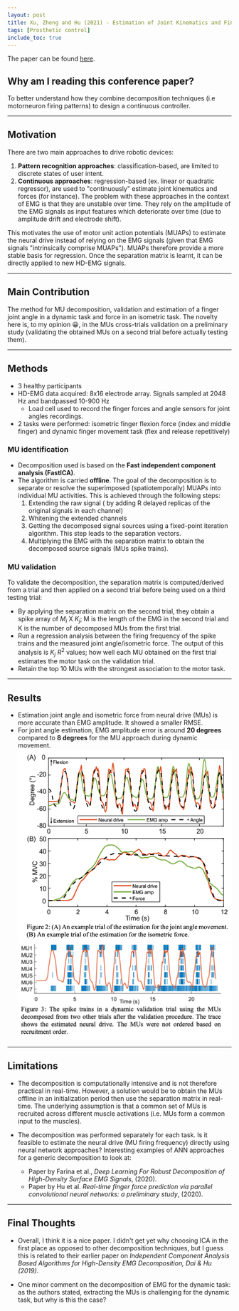 ```yaml
---
layout: post
title: Xu, Zheng and Hu (2021) - Estimation of Joint Kinematics and Fingertip Forces using Motorneuron Firing Activities. A Preliminary Report 
tags: [Prosthetic control]
include_toc: true
---
```

The paper can be found [here](https://ieeexplore.ieee.org/document/9441433).


## Why am I reading this conference paper?
To better understand how they combine decomposition techniques (i.e motorneuron firing patterns) to design a continuous controller.

---
## Motivation
There are two main approaches to drive robotic devices: 
1. **Pattern recognition approaches**: classification-based, are limited to discrete states of user intent.
2. **Continuous approaches**: regression-based (ex. linear or quadratic regressor), are used to "continuously" estimate joint kinematics and forces (for instance). The problem with these approaches in the context of EMG is that they are unstable over time. They rely on the amplitude of the EMG signals as input features which deteriorate over time (due to amplitude drift and electrode shift).

This motivates the use of motor unit action potentials (MUAPs) to estimate the neural drive instead of relying on the EMG signals (given that EMG signals "intrinsically comprise MUAPs"). MUAPs therefore provide a more stable basis for regression. Once the separation matrix is learnt, it can be directly applied to new HD-EMG signals.

---
## Main Contribution
The method for MU decomposition, validation and estimation of a finger joint angle in a dynamic task and force in an isometric task.
The novelty here is, to my opinion 😀, in the MUs cross-trials validation on a preliminary study (validating the obtained MUs on a second trial before actually testing them).

---
## Methods
- 3 healthy participants
- HD-EMG data acquired: 8x16 electrode array. Signals sampled at 2048 Hz and bandpassed 10-900 Hz
  - Load cell used to record the finger forces and angle sensors for joint angles recordings.
- 2 tasks were performed: isometric finger flexion force (index and middle finger) and dynamic finger movement task (flex and release repetitively)

### MU identification
- Decomposition used is based on the **Fast independent component analysis (FastICA)**. 
- The algorithm is carried **offline**. The goal of the decomposition is to separate or resolve the superimposed (spatiotemporally) MUAPs into individual MU activities. This is achieved through the following steps:
  1. Extending the raw signal ( by adding R delayed replicas of the original signals in each channel)
  2. Whitening the extended channels
  3. Getting the decomposed signal sources using a fixed-point iteration algorithm. This step leads to the separation vectors. 
  4. Multiplying the EMG with the separation matrix to obtain the decomposed source signals (MUs spike trains).
  
### MU validation
To validate the decomposition, the separation matrix is computed/derived from a trial and then applied on a second trial before being used on a third testing trial:

  - By applying the separation matrix on the second trial, they obtain a spike array of $M_i$ X $K_j$; M is the length of the EMG in the second trial and K is the number of decomposed MUs from the first trial.
  - Run a regression analysis between the firing frequency of the spike trains and the measured joint angle/isometric force. The output of this analysis is  $K_j$ $R^2$ values; how well each MU obtained on the first trial estimates the motor task on the validation trial.
  - Retain the top 10 MUs with the strongest association to the motor task.

---
## Results
- Estimation joint angle and isometric force from neural drive (MUs) is more accurate than EMG amplitude. It showed a smaller RMSE.
- For joint angle estimation, EMG amplitude error is around **20 degrees** compared to **8 degrees** for the MU approach during dynamic movement.
![neural_drive_results](/blog/figures/Hu_neuraldrive_vs_amp.png)
![neural_drive_MU](/blog/figures/Hu_MUs_neural_drive.png)
  
---
## Limitations 
 - The decomposition is computationally intensive and is not therefore practical in real-time. However, a solution would be to obtain the MUs offline in an initialization period then use the separation matrix in real-time. The underlying assumption is that a common set of MUs is recruited across different muscle activations (i.e. MUs form a common input to the muscles).
  
 - The decomposition was performed separately for each task. Is it feasible to estimate the neural drive (MU firing frequency) directly using neural network approaches? Interesting examples of ANN approaches for a generic decomposition to look at:
   - Paper by Farina et al., *Deep Learning For Robust Decomposition of High-Density Surface EMG Signals*, (2020). 
   - Paper by Hu et al. *Real-time finger force prediction via parallel convolutional neural networks: a preliminary study*, (2020). 

---
## Final Thoughts
- Overall, I think it is a nice paper. I didn't get yet why choosing ICA in the first place as opposed to other decomposition techniques, but I guess this is related to their earlier paper on *Independent Component Analysis Based Algorithms for High-Density EMG Decomposition, Dai & Hu (2019)*.

- One minor comment on the decomposition of EMG for the dynamic task: as the authors stated, extracting the MUs is challenging for the dynamic task, but why is this the case?

